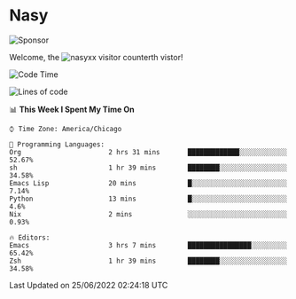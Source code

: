 # Nasy

<!--
<p align="center">
<img height="200" src="https://github-readme-stats.vercel.app/api?username=nasyxx&count_private=true&show_icons=true&theme=dracula&include_all_commits=true"/>
<img height="200" src="https://github-readme-stats.vercel.app/api/top-langs/?username=nasyxx&theme=dracula&hide=html,jupyter+notebook&count_private=true&show_icons=true"/>
</p>

  
----------------
-->

![Sponsor](https://img.shields.io/static/v1.svg?label=Sponsor&message=%E2%9D%A4&logo=GitHub&style=flat&color=pink)
 
Welcome, the ![nasyxx visitor counter](https://count.getloli.com/get/@nasyxx?theme=rule34)th vistor!
 
<!--START_SECTION:waka-->
![Code Time](http://img.shields.io/badge/Code%20Time-2%2C494%20hrs%2036%20mins-blue)

![Lines of code](https://img.shields.io/badge/From%20Hello%20World%20I%27ve%20Written-5%20Million%20lines%20of%20code-blue)

📊 **This Week I Spent My Time On** 

```text
⌚︎ Time Zone: America/Chicago

💬 Programming Languages: 
Org                      2 hrs 31 mins       █████████████░░░░░░░░░░░░   52.67% 
sh                       1 hr 39 mins        ████████░░░░░░░░░░░░░░░░░   34.58% 
Emacs Lisp               20 mins             █░░░░░░░░░░░░░░░░░░░░░░░░   7.14% 
Python                   13 mins             █░░░░░░░░░░░░░░░░░░░░░░░░   4.6% 
Nix                      2 mins              ░░░░░░░░░░░░░░░░░░░░░░░░░   0.93%

🔥 Editors: 
Emacs                    3 hrs 7 mins        ████████████████░░░░░░░░░   65.42% 
Zsh                      1 hr 39 mins        ████████░░░░░░░░░░░░░░░░░   34.58%

```


 Last Updated on 25/06/2022 02:24:18 UTC
<!--END_SECTION:waka-->

<!-- ![visitors](https://visitor-badge.laobi.icu/badge?page_id=nasyxx.nasyxx) -->
